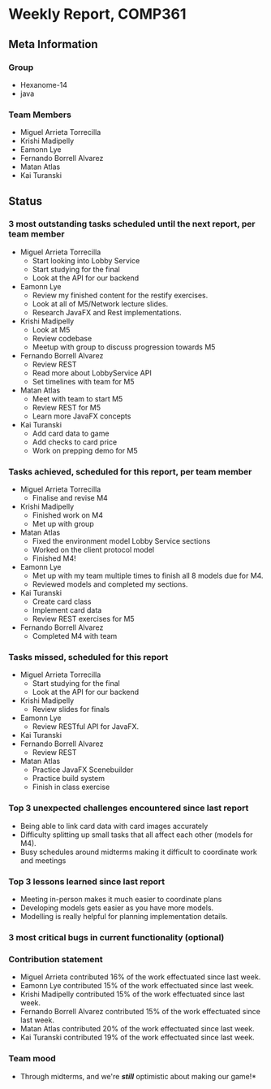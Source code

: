 # Weekly Report, COMP361

## Meta Information

### Group

 * Hexanome-14
 * java

### Team Members

 * Miguel Arrieta Torrecilla
 * Krishi Madipelly
 * Eamonn Lye
 * Fernando Borrell Alvarez
 * Matan Atlas
 * Kai Turanski

## Status

### 3 most outstanding tasks scheduled until the next report, per team member

 * Miguel Arrieta Torrecilla
   * Start looking into Lobby Service
   * Start studying for the final
   * Look at the API for our backend
 * Eamonn Lye
   * Review my finished content for the restify exercises.
   * Look at all of M5/Network lecture slides.
   * Research JavaFX and Rest implementations.
 * Krishi Madipelly
   * Look at M5
   * Review codebase 
   * Meetup with group to discuss progression towards M5
 * Fernando Borrell Alvarez
   * Review REST 
   * Read more about LobbyService API
   * Set timelines with team for M5
 * Matan Atlas
   * Meet with team to start M5
   * Review REST for M5
   * Learn more JavaFX concepts
 * Kai Turanski
   * Add card data to game
   * Add checks to card price
   * Work on prepping demo for M5

### Tasks achieved, scheduled for this report, per team member  

 * Miguel Arrieta Torrecilla
   * Finalise and revise M4
 * Krishi Madipelly
   * Finished work on M4
   * Met up with group
 * Matan Atlas
   * Fixed the environment model Lobby Service sections
   * Worked on the client protocol model
   * Finished M4!
 * Eamonn Lye
   * Met up with my team multiple times to finish all 8 models due for M4.
   * Reviewed models and completed my sections.
 * Kai Turanski
   * Create card class
   * Implement card data
   * Review REST exercises for M5
 * Fernando Borrell Alvarez
   * Completed M4 with team

### Tasks missed, scheduled for this report

 * Miguel Arrieta Torrecilla
   * Start studying for the final
   * Look at the API for our backend
 * Krishi Madipelly
   * Review slides for finals
 * Eamonn Lye
   * Review RESTful API for JavaFX.
 * Kai Turanski
 * Fernando Borrell Alvarez
   * Review REST
 * Matan Atlas
   * Practice JavaFX Scenebuilder
   * Practice build system
   * Finish in class exercise

### Top 3 unexpected challenges encountered since last report

  * Being able to link card data with card images accurately
  * Difficulty splitting up small tasks that all affect each other (models for M4).
  * Busy schedules around midterms making it difficult to coordinate work and meetings

### Top 3 lessons learned since last report

  * Meeting in-person makes it much easier to coordinate plans
  * Developing models gets easier as you have more models.
  * Modelling is really helpful for planning implementation details.

### 3 most critical bugs in current functionality (optional)

### Contribution statement

 * Miguel Arrieta contributed 16% of the work effectuated since last week.
 * Eamonn Lye contributed 15% of the work effectuated since last week.
 * Krishi Madipelly contributed 15% of the work effectuated since last week.
 * Fernando Borrell Alvarez contributed 15% of the work effectuated since last week.
 * Matan Atlas contributed 20% of the work effectuated since last week.
 * Kai Turanski contributed 19% of the work effectuated since last week.

### Team mood

 * Through midterms, and we're ***still*** optimistic about making our game!*